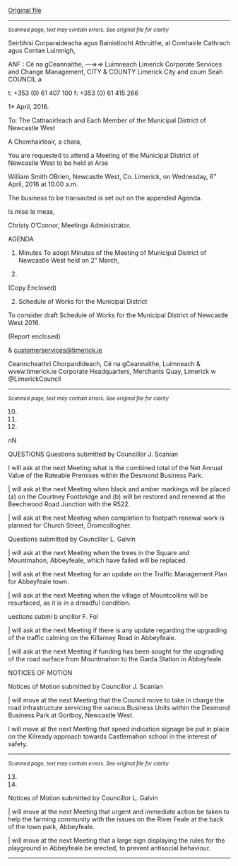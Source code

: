 [Original file](https://www.limerick.ie/sites/default/files/media/documents/2017-06/Agenda%20-%20Meeting%20of%20Municipal%20District%20of%20Newcastle%20West%20-%206th%20April%202016.pdf)

---
*<small>Scanned page, text may contain errors. See original file for clarity</small>*  

Seirbhisi Corparaideacha agus Bainistiocht Athruithe,
al Comhairle Cathrach agus Contae Luimnigh,

ANF : Cé na gCeannaithe,
—=>=> Luimneach
Limerick Corporate Services and Change Management,
CITY & COUNTY Limerick City and coum Seah
COUNCIL a

t: +353 (0) 61 407 100
f: +353 (0) 61 415 266

1* April, 2016.

To: The Cathaoirleach and Each Member of the Municipal District of Newcastle West

A Chomhairleoir, a chara,

You are requested to attend a Meeting of the Municipal District of Newcastle West to be held at Aras

William Smith OBrien, Newcastle West, Co. Limerick, on Wednesday, 6” April, 2016 at 10.00 a.m.

The business to be transacted is set out on the appended Agenda.

Is mise le meas,

Christy O’Connor,
Meetings Administrator.

AGENDA

1. Minutes
To adopt Minutes of the Meeting of Municipal District of Newcastle West held on 2” March,

2016.
(Copy Enclosed)

2. Schedule of Works for the Municipal District

To consider draft Schedule of Works for the Municipal District of Newcastle West 2016.

(Report enclosed)

& customerservices@timerick.ie

Ceanncheathri Chorpardideach, Cé na gCeannaithe, Luimneach & wvew.timerick.ie
Corporate Headquarters, Merchants Quay, Limerick w @LimerickCouncil


---
*<small>Scanned page, text may contain errors. See original file for clarity</small>*  

10.

11.

12.

nN

QUESTIONS
Questions submitted by Councillor J. Scanian

I will ask at the next Meeting what is the combined total of the Net Annual Value of the
Rateable Premises within the Desmond Business Park.

| will ask at the next Meeting when black and amber markings will be placed (a) on the
Courtney Footbridge and (b) will be restored and renewed at the Beechwood Road Junction
with the R522.

| will ask at the next Meeting when completion to footpath renewal work is planned for
Church Street, Dromcollogher.

Questions submitted by Councillor L. Galvin

| will ask at the next Meeting when the trees in the Square and Mountmahon, Abbeyfeale,
which have failed will be replaced.

| will ask at the next Meeting for an update on the Traffic Management Plan for Abbeyfeale
town.

| will ask at the next Meeting when the village of Mountcollins will be resurfaced, as it is in a
dreadful condition.

uestions submi b uncillor F. Fol

| will ask at the next Meeting if there is any update regarding the upgrading of the traffic
calming on the Killarney Road in Abbeyfeale.

| will ask at the next Meeting if funding has been sought for the upgrading of the road surface
from Mountmahon to the Garda Station in Abbeyfeale.

NOTICES OF MOTION

Notices of Motion submitted by Councillor J. Scanlan

| will move at the next Meeting that the Council move to take in charge the road
infrastructure servicing the various Business Units within the Desmond Business Park at
Gortboy, Newcastle West.

I will move at the next Meeting that speed indication signage be put in place on the Kilready
approach towards Castlemahon school in the interest of safety.


---
*<small>Scanned page, text may contain errors. See original file for clarity</small>*  

13.

14.

Notices of Motion submitted by Councillor L. Galvin

| will move at the next Meeting that urgent and immediate action be taken to help the
farming community with the issues on the River Feale at the back of the town park,
Abbeyfeale.

| will move at the next Meeting that a large sign displaying the rules for the playground in
Abbeyfeale be erected, to prevent antisocial behaviour.


---
